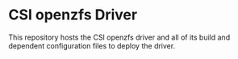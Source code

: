 # CSI openzfs Driver

This repository hosts the CSI openzfs driver and all of its build and dependent configuration files to deploy the driver.

